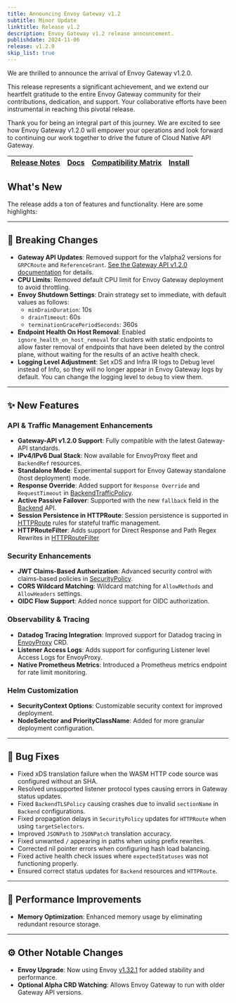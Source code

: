 ```yaml
---
title: Announcing Envoy Gateway v1.2
subtitle: Minor Update
linktitle: Release v1.2
description: Envoy Gateway v1.2 release announcement.
publishdate: 2024-11-06
release: v1.2.0
skip_list: true
---
```


We are thrilled to announce the arrival of Envoy Gateway v1.2.0.

This release represents a significant achievement, and we extend our heartfelt gratitude to the entire Envoy Gateway community for their contributions, dedication, and support. Your collaborative efforts have been instrumental in reaching this pivotal release.

Thank you for being an integral part of this journey. We are excited to see how Envoy Gateway v1.2.0 will empower your operations and look forward to continuing our work together to drive the future of Cloud Native API Gateway.

| [Release Notes][] | [Docs][docs] | [Compatibility Matrix][matrix] | [Install][] |
|-------------------|--------------|--------------------------------|--------------|

## What's New

The release adds a ton of features and functionality. Here are some highlights:

---

## 🚨 Breaking Changes

- **Gateway API Updates**: Removed support for the v1alpha2 versions for `GRPCRoute` and `ReferenceGrant`. [See the Gateway API v1.2.0 documentation](https://github.com/kubernetes-sigs/gateway-api/releases/tag/v1.2.0) for details.
- **CPU Limits**: Removed default CPU limit for Envoy Gateway deployment to avoid throttling.
- **Envoy Shutdown Settings**: Drain strategy set to immediate, with default values as follows:
  - `minDrainDuration`: 10s
  - `drainTimeout`: 60s
  - `terminationGracePeriodSeconds`: 360s
- **Endpoint Health On Host Removal**: Enabled `ignore_health_on_host_removal` for clusters with static endpoints to allow faster removal of endpoints that have been deleted by the control plane, without waiting for the results of an active health check.
- **Logging Level Adjustment**: Set xDS and Infra IR logs to Debug level instead of Info, so they will no longer appear in Envoy Gateway logs by default. You can change the logging level to `debug` to view them.

---

## ✨ New Features

### API & Traffic Management Enhancements
- **Gateway-API v1.2.0 Support**: Fully compatible with the latest Gateway-API standards.
- **IPv4/IPv6 Dual Stack**: Now available for EnvoyProxy fleet and `BackendRef` resources.
- **Standalone Mode**: Experimental support for Envoy Gateway standalone (host deployment) mode.
- **Response Override**: Added support for `Response Override` and `RequestTimeout` in [BackendTrafficPolicy](https://gateway.envoyproxy.io/docs/api/extension_types/#backendtrafficpolicy).
- **Active Passive Failover**: Supported with the new `fallback` field in the [Backend](https://gateway.envoyproxy.io/docs/api/extension_types/#backend) API.
- **Session Persistence in HTTPRoute**: Session persistence is supported in [HTTPRoute](https://gateway-api.sigs.k8s.io/reference/spec/#gateway.networking.k8s.io/v1.HTTPRoute) rules for stateful traffic management.
- **HTTPRouteFilter**: Adds support for Direct Response and Path Regex Rewrites in [HTTPRouteFilter](https://gateway.envoyproxy.io/docs/api/extension_types/#httproutefilter)

### Security Enhancements
- **JWT Claims-Based Authorization**: Advanced security control with claims-based policies in [SecurityPolicy](https://gateway.envoyproxy.io/docs/api/extension_types/#securitypolicy).
- **CORS Wildcard Matching**: Wildcard matching for `AllowMethods` and `AllowHeaders` settings.
- **OIDC Flow Support**: Added nonce support for OIDC authorization.

### Observability & Tracing
- **Datadog Tracing Integration**: Improved support for Datadog tracing in [EnvoyProxy](https://gateway.envoyproxy.io/docs/api/extension_types/#envoyproxy) CRD.
- **Listener Access Logs**: Adds support for configuring Listener level Access Logs for EnvoyProxy.
- **Native Prometheus Metrics**: Introduced a Prometheus metrics endpoint for rate limit monitoring.

### Helm Customization
- **SecurityContext Options**: Customizable security context for improved deployment.
- **NodeSelector and PriorityClassName**: Added for more granular deployment configuration.

---

## 🐞 Bug Fixes

- Fixed xDS translation failure when the WASM HTTP code source was configured without an SHA.
- Resolved unsupported listener protocol types causing errors in Gateway status updates.
- Fixed `BackendTLSPolicy` causing crashes due to invalid `sectionName` in `Backend` configurations.
- Fixed propagation delays in `SecurityPolicy` updates for `HTTPRoute` when using `targetSelectors`.
- Improved `JSONPath` to `JSONPatch` translation accuracy.
- Fixed unwanted `/` appearing in paths when using prefix rewrites.
- Corrected nil pointer errors when configuring hash load balancing.
- Fixed active health check issues where `expectedStatuses` was not functioning properly.
- Ensured correct status updates for `Backend` resources and `HTTPRoute`.

---

## 🚀 Performance Improvements

- **Memory Optimization**: Enhanced memory usage by eliminating redundant resource storage.

---

## ⚙️ Other Notable Changes

- **Envoy Upgrade**: Now using Envoy [v1.32.1](https://www.envoyproxy.io/docs/envoy/v1.32.1/version_history/v1.32/v1.32.1) for added stability and performance.
- **Optional Alpha CRD Watching**: Allows Envoy Gateway to run with older Gateway API versions.


[Release Notes]: ./notes/v1.2.0
[matrix]: ./matrix
[docs]: /v1.2/
[Install]: /v1.2/install
